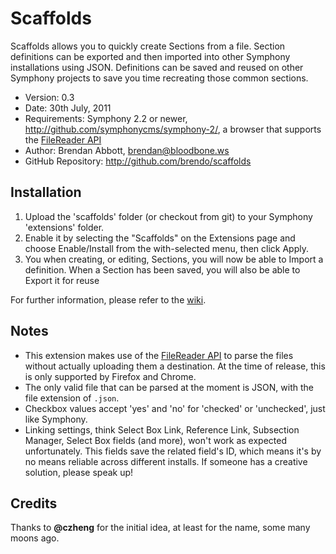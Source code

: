# Scaffolds

Scaffolds allows you to quickly create Sections from a file. Section definitions can be exported and then imported into other Symphony installations using JSON. Definitions can be saved and reused on other Symphony projects to save you time recreating those common sections.

- Version: 0.3
- Date: 30th July, 2011
- Requirements: Symphony 2.2 or newer, <http://github.com/symphonycms/symphony-2/>, a browser that supports the [FileReader API](https://developer.mozilla.org/en/DOM/FileReader)
- Author: Brendan Abbott, brendan@bloodbone.ws
- GitHub Repository: <http://github.com/brendo/scaffolds>

## Installation

1. Upload the 'scaffolds' folder (or checkout from git) to your Symphony 'extensions' folder.
2. Enable it by selecting the "Scaffolds" on the Extensions page and choose Enable/Install from the with-selected menu, then click Apply.
3. You when creating, or editing, Sections, you will now be able to Import a definition. When a Section has been saved, you will also be able to Export it for reuse

For further information, please refer to the [wiki](https://github.com/brendo/scaffolds/wiki).

## Notes

* This extension makes use of the [FileReader API](https://developer.mozilla.org/en/DOM/FileReader) to parse the files without actually uploading them a destination. At the time of release, this is only supported by Firefox and Chrome.
* The only valid file that can be parsed at the moment is JSON, with the file extension of `.json`.
* Checkbox values accept 'yes' and 'no' for 'checked' or 'unchecked', just like Symphony.
* Linking settings, think Select Box Link, Reference Link, Subsection Manager,
Select Box fields (and more), won't work as expected unfortunately. This fields save the related field's ID, which means it's by no means reliable across different installs. If someone has a creative solution, please speak up!

## Credits

Thanks to **@czheng** for the initial idea, at least for the name, some many moons ago.